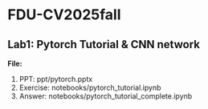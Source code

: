 # FDU-CV2025fall

## Lab1: Pytorch Tutorial & CNN network
**File:** 
1. PPT:  ppt/pytorch.pptx
2. Exercise: notebooks/pytorch_tutorial.ipynb
3. Answer:   notebooks/pytorch_tutorial_complete.ipynb
